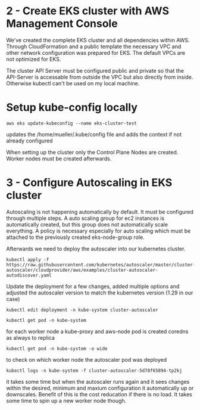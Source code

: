 # 2 - Create EKS cluster with AWS Management Console

We've created the complete EKS cluster and all dependencies within AWS.
Through CloudFormation and a public template the necessary VPC and other network configuration was prepared for EKS.
The default VPCs are not optimized for EKS.

The cluster API Server must be configured public and private so that the API-Server is accessable from outside the VPC but also directly from inside.
Otherwise kubectl can't be used on my local machine.

# Setup kube-config locally

    aws eks update-kubeconfig --name eks-cluster-test

updates the /home/mueller/.kube/config file and adds the context if not already configured

When setting up the cluster only the Control Plane Nodes are created. Worker nodes must be created afterwards.


# 3 - Configure Autoscaling in EKS cluster

Autoscaling is not happening automatically by default. It must be configured through multiple steps.
A auto scaling group for ec2 instances is automatically created, but this group does not automatically scale everything.
A policy is necessary especially for auto scaling which must be attached to the previously created eks-node-group role.

Afterwards we need to deploy the autoscaler into our kubernetes cluster.

    kubectl apply -f https://raw.githubusercontent.com/kubernetes/autoscaler/master/cluster-autoscaler/cloudprovider/aws/examples/cluster-autoscaler-autodiscover.yaml

Update the deployment for a few changes, added multiple options and adjusted the autoscaler version to match the kubernetes version (1.29 in our case)

    kubectl edit deployment -n kube-system cluster-autoscaler

    kubectl get pod -n kube-system

for each worker node a kube-proxy and aws-node pod is created
coredns as always to replica

    kubectl get pod -n kube-system -o wide

to check on which worker node the autoscaler pod was deployed


    kubectl logs -n kube-system -f cluster-autoscaler-5d78f65894-tp2kj

it takes some time but when the autoscaler runs again and it sees changes within the desired, minimum and maxium configuration it automatically up or downscales.
Benefit of this is the cost reducation if there is no load. It takes some time to spin up a new worker node though.